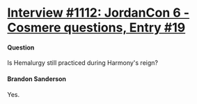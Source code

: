 # [Interview #1112: JordanCon 6 - Cosmere questions, Entry #19](https://www.theoryland.com/intvmain.php?i=1112#19)

#### Question

Is Hemalurgy still practiced during Harmony's reign?

#### Brandon Sanderson

Yes.

